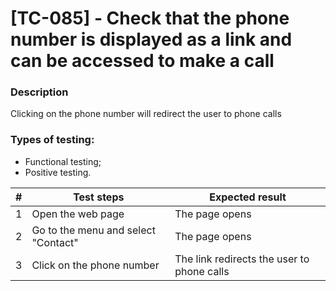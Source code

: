 # **[TC-085] - Check that the phone number is displayed as a link and can be accessed to make a call**

### **Description**

Clicking on the phone number will redirect the user to phone calls

### **Types of testing:**

- Functional testing;
- Positive testing.

| #   | **Test steps**                      | **Expected result**                        |
| --- | ----------------------------------- | ------------------------------------------ |
| 1   | Open the web page                   | The page opens                             |
| 2   | Go to the menu and select "Contact" | The page opens                             |
| 3   | Click on the phone number           | The link redirects the user to phone calls |
